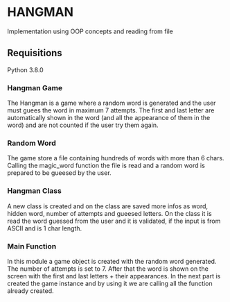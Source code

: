 # HANGMAN
Implementation using OOP concepts and reading from file

## Requisitions
Python 3.8.0

### Hangman Game 

The Hangman is a game where a random word is generated and the user must guees the word in maximum 7 attempts.
The first and last letter are automatically shown in the word (and all the appearance of them in the word) 
and are not counted if the user try them again.

### Random Word
The game store a file containing hundreds of words with more than 6 chars. Calling the magic_word function the file is read 
and a random word is prepared to be gueesed by the user.

### Hangman Class
A new class is created and on the class are saved more infos as word, hidden word, number of attempts and gueesed letters.
On the class it is read the word guessed from the user and it is validated, if the input is from ASCII and is 1 char length.

### Main Function
In this module a game object is created with the random word generated. The number of attempts is set to 7. After that the word
is shown on the screen with the first and last letters + their appearances.
In the next part is created the game instance and by using it we are calling all the function already created.

